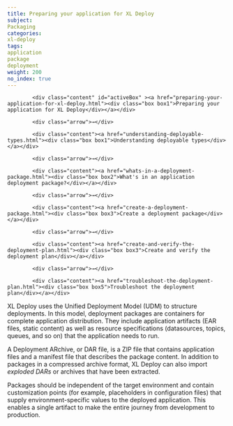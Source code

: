 ```yaml
---
title: Preparing your application for XL Deploy
subject:
Packaging
categories:
xl-deploy
tags:
application
package
deployment
weight: 200
no_index: true
---
```


<html>
<div id="userMap">

            <div class="content" id="activeBox" ><a href="preparing-your-application-for-xl-deploy.html"><div class="box box1">Preparing your application for XL Deploy</div></a></div>

            <div class="arrow">→</div>

            <div class="content"><a href="understanding-deployable-types.html"><div class="box box1">Understanding deployable types</div></a></div>

            <div class="arrow">→</div>

            <div class="content"><a href="whats-in-a-deployment-package.html"><div class="box box2">What's in an application deployment package?</div></a></div>

            <div class="arrow">→</div>

            <div class="content"><a href="create-a-deployment-package.html"><div class="box box3">Create a deployment package</div></a></div>

            <div class="arrow">→</div>

            <div class="content"><a href="create-and-verify-the-deployment-plan.html"><div class="box box3">Create and verify the deployment plan</div></a></div>

            <div class="arrow">→</div>

            <div class="content"><a href="troubleshoot-the-deployment-plan.html"><div class="box box5">Troubleshoot the deployment plan</div></a></div>

<div class="clearfix"></div>
</div>
</html>


XL Deploy uses the Unified Deployment Model (UDM) to structure deployments. In this model, deployment packages are containers for complete application distribution. They include application artifacts (EAR files, static content) as well as resource specifications (datasources, topics, queues, and so on) that the application needs to run.

A Deployment ARchive, or DAR file, is a ZIP file that contains application files and a manifest file that describes the package content. In addition to packages in a compressed archive format, XL Deploy can also import _exploded DARs_ or archives that have been extracted.

Packages should be independent of the target environment and contain customization points (for example, placeholders in configuration files) that supply environment-specific values to the deployed application. This enables a single artifact to make the entire journey from development to production.
